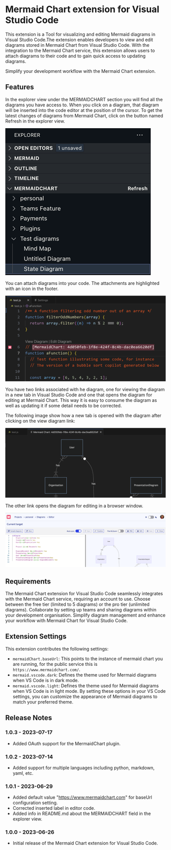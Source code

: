 # Mermaid Chart extension for Visual Studio Code

This extension is a Tool for visualizing and editing Mermaid diagrams in Visual Studio Code.The extension enables developers to view and edit diagrams stored in Mermaid Chart from Visual Studio Code. With the integration to the Mermaid Chart service, this extension allows users to attach diagrams to their code and to gain quick access to updating diagrams.

Simplify your development workflow with the Mermaid Chart extension.

## Features

In the explorer view under the MERMAIDCHART section you will find all the diagrams you have access to. When you click on a diagram, that diagram will be inserted into the code editor at the position of the cursor. To get the latest changes of diagrams from Mermaid Chart, click on the button named Refresh in the explorer view.

![Image illustrating accessible diagrams in explorer panel](./images/explorer-view.png "Code view")

You can attach diagrams into your code. The attachments are highlighted with an icon in the footer.

![Image illustrating how a diagram is attached to the code](./images/code-view.png "Code view")

You have two links associated with he diagram, one for viewing the diagram in a new tab in Visual Studio Code and one that opens the diagram for editing at Mermaid Chart. This way it is easy to consume the diagram as well as updating it if some detail needs to be corrected.

The following image show how a new tab is opened with the diagram after clicking on the view diagram link:

![Image illustrating the diagram view](./images/view-diagram.png "View Diagram")

The other link opens the diagram for editing in a browser window.

![Image illustrating the editor](./images/edit-diagram.png "Edit Diagram")

## Requirements

The Mermaid Chart extension for Visual Studio Code seamlessly integrates with the Mermaid Chart service, requiring an account to use. Choose between the free tier (limited to 5 diagrams) or the pro tier (unlimited diagrams). Collaborate by setting up teams and sharing diagrams within your development organisation. Simplify diagram management and enhance your workflow with Mermaid Chart for Visual Studio Code.

## Extension Settings

This extension contributes the following settings:

- `mermaidChart.baseUrl`: This points to the instance of mermaid chart you are running, for the public service this is `https://www.mermaidchart.com/`.
- `mermaid.vscode.dark`: Defines the theme used for Mermaid diagrams when VS Code is in dark mode.
- `mermaid.vscode.light`: Defines the theme used for Mermaid diagrams when VS Code is in light mode.
By setting these options in your VS Code settings, you can customize the appearance of Mermaid diagrams to match your preferred theme.

## Release Notes

### 1.0.3 - 2023-07-17

- Added OAuth support for the MermaidChart plugin.

### 1.0.2 - 2023-07-14

- Added support for multiple languages including python, markdown, yaml, etc.

### 1.0.1 - 2023-06-29

- Added default value "https://www.mermaidchart.com" for baseUrl configuration setting.
- Corrected inserted label in editor code.
- Added info in README.md about the MERMAIDCHART field in the explorer view.

### 1.0.0 - 2023-06-26

- Initial release of the Mermaid Chart extension for Visual Studio Code.
